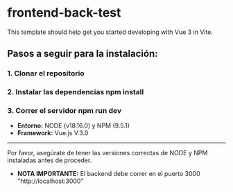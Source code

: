 # frontend-back-test

This template should help get you started developing with Vue 3 in Vite.

## Pasos a seguir para la instalación:

### 1. Clonar el repositorio

### 2. Instalar las dependencias npm install

### 3. Correr el servidor npm run dev

- **Entorno:** NODE (v18.16.0) y NPM (9.5.1)
- **Framework:** Vue.js V.3.0

---

Por favor, asegúrate de tener las versiones correctas de NODE y NPM instaladas antes de proceder.

- **NOTA IMPORTANTE:** El backend debe correr en el puerto 3000 "http://localhost:3000"